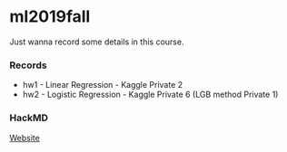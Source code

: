 # ml2019fall 

Just wanna record some details in this course. 

### Records 

* hw1 - Linear Regression - Kaggle Private 2
* hw2 - Logistic Regression - Kaggle Private 6 (LGB method Private 1)

### HackMD

[Website](https://hackmd.io/@TyZZ/r10g6ByqB)

